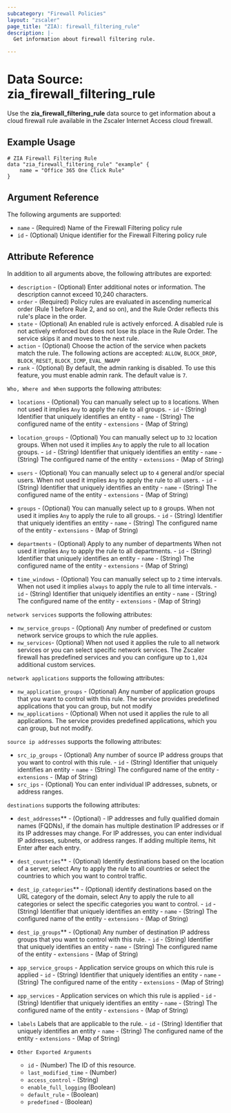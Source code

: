```yaml
---
subcategory: "Firewall Policies"
layout: "zscaler"
page_title: "ZIA): firewall_filtering_rule"
description: |-
  Get information about firewall filtering rule.

---
```

# Data Source: zia_firewall_filtering_rule

Use the **zia_firewall_filtering_rule** data source to get information about a cloud firewall rule available in the Zscaler Internet Access cloud firewall.

## Example Usage

```hcl
# ZIA Firewall Filtering Rule
data "zia_firewall_filtering_rule" "example" {
    name = "Office 365 One Click Rule"
}
```

## Argument Reference

The following arguments are supported:

* `name` - (Required) Name of the Firewall Filtering policy rule
* `id` - (Optional) Unique identifier for the Firewall Filtering policy rule

## Attribute Reference

In addition to all arguments above, the following attributes are exported:

* `description` - (Optional) Enter additional notes or information. The description cannot exceed 10,240 characters.
* `order` - (Required) Policy rules are evaluated in ascending numerical order (Rule 1 before Rule 2, and so on), and the Rule Order reflects this rule's place in the order.
* `state` - (Optional) An enabled rule is actively enforced. A disabled rule is not actively enforced but does not lose its place in the Rule Order. The service skips it and moves to the next rule.
* `action` - (Optional) Choose the action of the service when packets match the rule. The following actions are accepted: `ALLOW`, `BLOCK_DROP`, `BLOCK_RESET`, `BLOCK_ICMP`, `EVAL_NWAPP`
* `rank` - (Optional) By default, the admin ranking is disabled. To use this feature, you must enable admin rank. The default value is `7`.

`Who, Where and When` supports the following attributes:

* `locations` - (Optional) You can manually select up to `8` locations. When not used it implies `Any` to apply the rule to all groups.
      - `id` - (String) Identifier that uniquely identifies an entity
      - `name` - (String) The configured name of the entity
      - `extensions` - (Map of String)
* `location_groups` - (Optional) You can manually select up to `32` location groups. When not used it implies `Any` to apply the rule to all location groups.
      - `id` - (String) Identifier that uniquely identifies an entity
      - `name` - (String) The configured name of the entity
      - `extensions` - (Map of String)
* `users` - (Optional) You can manually select up to `4` general and/or special users. When not used it implies `Any` to apply the rule to all users.
      - `id` - (String) Identifier that uniquely identifies an entity
      - `name` - (String) The configured name of the entity
      - `extensions` - (Map of String)
* `groups` - (Optional) You can manually select up to `8` groups. When not used it implies `Any` to apply the rule to all groups.
      - `id` - (String) Identifier that uniquely identifies an entity
      - `name` - (String) The configured name of the entity
      - `extensions` - (Map of String)
* `departments` - (Optional) Apply to any number of departments When not used it implies `Any` to apply the rule to all departments.
      - `id` - (String) Identifier that uniquely identifies an entity
      - `name` - (String) The configured name of the entity
      - `extensions` - (Map of String)

* `time_windows` - (Optional) You can manually select up to `2` time intervals. When not used it implies `always` to apply the rule to all time intervals.
      - `id` - (String) Identifier that uniquely identifies an entity
      - `name` - (String) The configured name of the entity
      - `extensions` - (Map of String)

`network services` supports the following attributes:

* `nw_service_groups` - (Optional) Any number of predefined or custom network service groups to which the rule applies.
* `nw_services`- (Optional) When not used it applies the rule to all network services or you can select specific network services. The Zscaler firewall has predefined services and you can configure up to `1,024` additional custom services.

`network applications` supports the following attributes:

* `nw_application_groups` - (Optional) Any number of application groups that you want to control with this rule. The service provides predefined applications that you can group, but not modify
* `nw_applications` - (Optional) When not used it applies the rule to all applications. The service provides predefined applications, which you can group, but not modify.

`source ip addresses` supports the following attributes:

* `src_ip_groups` - (Optional) Any number of source IP address groups that you want to control with this rule.
      - `id` - (String) Identifier that uniquely identifies an entity
      - `name` - (String) The configured name of the entity
      - `extensions` - (Map of String)
* `src_ips` - (Optional) You can enter individual IP addresses, subnets, or address ranges.

`destinations` supports the following attributes:

* `dest_addresses`** - (Optional) -  IP addresses and fully qualified domain names (FQDNs), if the domain has multiple destination IP addresses or if its IP addresses may change. For IP addresses, you can enter individual IP addresses, subnets, or address ranges. If adding multiple items, hit Enter after each entry.
* `dest_countries`** - (Optional) Identify destinations based on the location of a server, select Any to apply the rule to all countries or select the countries to which you want to control traffic.
* `dest_ip_categories`** - (Optional) identify destinations based on the URL category of the domain, select Any to apply the rule to all categories or select the specific categories you want to control.
      - `id` - (String) Identifier that uniquely identifies an entity
      - `name` - (String) The configured name of the entity
      - `extensions` - (Map of String)
* `dest_ip_groups`** - (Optional) Any number of destination IP address groups that you want to control with this rule.
      - `id` - (String) Identifier that uniquely identifies an entity
      - `name` - (String) The configured name of the entity
      - `extensions` - (Map of String)

* `app_service_groups` - Application service groups on which this rule is applied
      - `id` - (String) Identifier that uniquely identifies an entity
      - `name` - (String) The configured name of the entity
      - `extensions` - (Map of String)

* `app_services` - Application services on which this rule is applied
      - `id` - (String) Identifier that uniquely identifies an entity
      - `name` - (String) The configured name of the entity
      - `extensions` - (Map of String)

* `labels` Labels that are applicable to the rule.
      - `id` - (String) Identifier that uniquely identifies an entity
      - `name` - (String) The configured name of the entity
      - `extensions` - (Map of String)

* `Other Exported Arguments`
  * `id` - (Number) The ID of this resource.
  * `last_modified_time` - (Number)
  * `access_control` - (String)
  * `enable_full_logging` (Boolean)
  * `default_rule` - (Boolean)
  * `predefined` - (Boolean)
